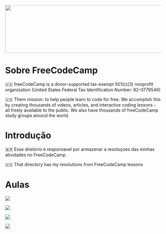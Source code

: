 <p align="center"><a href="https://www.freecodecamp.org/"><img src="https://i.pcmag.com/imagery/reviews/01tPXClg2WjLamQzScplH3y-15.fit_lim.size_1050x591.v1627670281.png" width="800" height="155"></a></p>

# Sobre FreeCodeCamp

:us: freeCodeCamp is a donor-supported tax-exempt 501(c)(3) nonprofit organization (United States Federal Tax Identification Number: 82-0779546)

:us: Them mission: to help people learn to code for free. We accomplish this by creating thousands of videos, articles, and interactive coding lessons - all freely available to the public. We also have thousands of freeCodeCamp study groups around the world.

<!--- 
 <p align="center"><img src="https://cdn.discordapp.com/attachments/465998423145971713/1015433948458909826/unknown.png" width="1010" height="380"></p>
-->
# Introdução
  
  :brazil: Esse diretorio é responsavel por armazenar a resoluçoes das minhas atividades no FreeCodeCamp
  
  :us: That directory has my resolutions from FreeCodeCamp lessons
  
# Aulas
  
  <p align="left">
  <a href="https://github.com/Winzen/freecodecamp.org/tree/main/Scientific%20Computing%20with%20Python"><img src="https://cdn.discordapp.com/attachments/465998423145971713/1015432947928662036/unknown.png"></a>
  </p>
  <p align="left">
   <a href="https://github.com/Winzen/freecodecamp.org/tree/main/Data%20Analysis%20with%20Python%20Projects"><img src="https://cdn.discordapp.com/attachments/465998423145971713/1015433358588772402/unknown.png"></a>
  </p>
  <p align="left">
    <a href="https://github.com/Winzen/freecodecamp.org/tree/main/Machine%20Learning%20with%20Python"><img src="https://cdn.discordapp.com/attachments/465998423145971713/1015433643495272458/unknown.png"></a>
  </p>
  <p align="left">
    <a href="https://github.com/Winzen/freecodecamp.org/tree/main/Machine%20Learning%20with%20Python"><img src="https://cdn.discordapp.com/attachments/465998423145971713/1028500881513128006/unknown.png"></a>
  </p>
  
